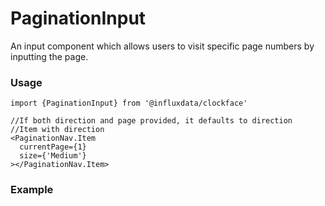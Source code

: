 # PaginationInput

An input component which allows users to visit specific page numbers by inputting the page.

### Usage

```tsx
import {PaginationInput} from '@influxdata/clockface'
```

```tsx
//If both direction and page provided, it defaults to direction
//Item with direction
<PaginationNav.Item
  currentPage={1}
  size={'Medium'}
></PaginationNav.Item>
```

### Example

<!-- STORY -->

<!-- STORY HIDE START -->

<!-- STORY HIDE END -->

<!-- Props -->
